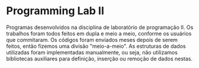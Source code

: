 # Programming Lab II
 Programas desenvolvidos na disciplina de laboratório de programação II. Os trabalhos foram todos feitos em dupla e meio a meio, conforme os usuários que commitaram. Os códigos foram enviados meses depois de serem feitos, então fizemos uma divisão "meio-a-meio". As estruturas de dados utilizadas foram implementadas manualmente, ou seja, não utilizamos bibliotecas auxiliares para definição, inserção ou remoção de dados nestas.

